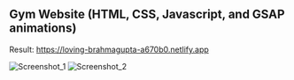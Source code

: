 ## Gym Website (HTML, CSS, Javascript, and GSAP animations)

Result: https://loving-brahmagupta-a670b0.netlify.app

![Screenshot_1](https://user-images.githubusercontent.com/66250856/103405525-bff9f700-4b57-11eb-9786-67f24338170a.png)
![Screenshot_2](https://user-images.githubusercontent.com/66250856/103405530-c25c5100-4b57-11eb-812b-7a7971e4b715.png)
